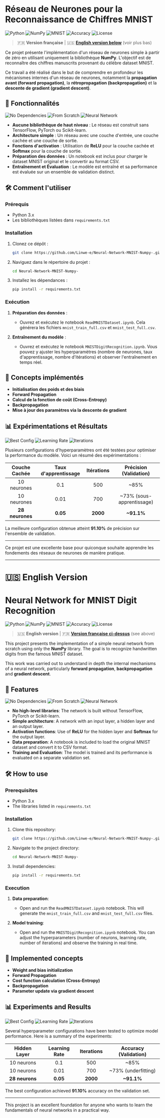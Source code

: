 # Réseau de Neurones pour la Reconnaissance de Chiffres MNIST

![Python](https://img.shields.io/badge/Python-3.x-blue?style=for-the-badge&logo=python&logoColor=white)
![NumPy](https://img.shields.io/badge/NumPy-Only-orange?style=for-the-badge&logo=numpy&logoColor=white)
![MNIST](https://img.shields.io/badge/Dataset-MNIST-green?style=for-the-badge)
![Accuracy](https://img.shields.io/badge/Accuracy-91.1%25-brightgreen?style=for-the-badge)
![License](https://img.shields.io/badge/License-MIT-yellow?style=for-the-badge)

> 🇫🇷 **Version française** | 🇺🇸 **[English version below](#english-version)** (voir plus bas)

Ce projet présente l'implémentation d'un réseau de neurones simple à partir de zéro en utilisant uniquement la bibliothèque **NumPy**. L'objectif est de reconnaître des chiffres manuscrits provenant du célèbre dataset MNIST.

Ce travail a été réalisé dans le but de comprendre en profondeur les mécanismes internes d'un réseau de neurones, notamment la **propagation avant (forward propagation)**, la **rétropropagation (backpropagation)** et la **descente de gradient (gradient descent)**.

## 🚀 Fonctionnalités

![No Dependencies](https://img.shields.io/badge/Dependencies-Minimal-lightblue?style=flat-square)
![From Scratch](https://img.shields.io/badge/Implementation-From%20Scratch-purple?style=flat-square)
![Neural Network](https://img.shields.io/badge/Architecture-Simple%20NN-red?style=flat-square)

- **Aucune bibliothèque de haut niveau** : Le réseau est construit sans TensorFlow, PyTorch ou Scikit-learn.
- **Architecture simple** : Un réseau avec une couche d'entrée, une couche cachée et une couche de sortie.
- **Fonctions d'activation** : Utilisation de **ReLU** pour la couche cachée et **Softmax** pour la couche de sortie.
- **Préparation des données** : Un notebook est inclus pour charger le dataset MNIST original et le convertir au format CSV.
- **Entraînement et Évaluation** : Le modèle est entraîné et sa performance est évaluée sur un ensemble de validation distinct.

## 🛠️ Comment l'utiliser

### Prérequis

- Python 3.x
- Les bibliothèques listées dans `requirements.txt`

### Installation

1.  Clonez ce dépôt :
    ```bash
    git clone https://github.com/Linwe-e/Neural-Network-MNIST-Numpy-.git
    ```
2.  Naviguez dans le répertoire du projet :
    ```bash
    cd Neural-Network-MNIST-Numpy-
    ```
3.  Installez les dépendances :
    ```bash
    pip install -r requirements.txt
    ```

### Exécution

1.  **Préparation des données** :
    - Ouvrez et exécutez le notebook `ReadMNISTDataset.ipynb`. Cela générera les fichiers `mnist_train_full.csv` et `mnist_test_full.csv`.

2.  **Entraînement du modèle** :
    - Ouvrez et exécutez le notebook `MNISTDigitRecognition.ipynb`. Vous pouvez y ajuster les hyperparamètres (nombre de neurones, taux d'apprentissage, nombre d'itérations) et observer l'entraînement en temps réel.

## 🧠 Concepts implémentés

- **Initialisation des poids et des biais**
- **Forward Propagation**
- **Calcul de la fonction de coût (Cross-Entropy)**
- **Backpropagation**
- **Mise à jour des paramètres via la descente de gradient**

## 📊 Expérimentations et Résultats

![Best Config](https://img.shields.io/badge/Best%20Config-28%20neurons-success?style=flat-square)
![Learning Rate](https://img.shields.io/badge/Learning%20Rate-0.05-informational?style=flat-square)
![Iterations](https://img.shields.io/badge/Iterations-2000-blueviolet?style=flat-square)

Plusieurs configurations d'hyperparamètres ont été testées pour optimiser la performance du modèle. Voici un résumé des expérimentations :

| Couche Cachée | Taux d'apprentissage | Itérations | Précision (Validation) |
| :-----------: | :------------------: | :--------: | :--------------------: |
| 10 neurones   | 0.1                  | 500        | ~85%                   |
| 10 neurones   | 0.01                 | 700        | ~73% (sous-apprentissage) |
| **28 neurones**   | **0.05**             | **2000**   | **~91.1%**             |

La meilleure configuration obtenue atteint **91.10%** de précision sur l'ensemble de validation.

---

Ce projet est une excellente base pour quiconque souhaite apprendre les fondements des réseaux de neurones de manière pratique.

---

# 🇺🇸 English Version

# Neural Network for MNIST Digit Recognition

![Python](https://img.shields.io/badge/Python-3.x-blue?style=for-the-badge&logo=python&logoColor=white)
![NumPy](https://img.shields.io/badge/NumPy-Only-orange?style=for-the-badge&logo=numpy&logoColor=white)
![MNIST](https://img.shields.io/badge/Dataset-MNIST-green?style=for-the-badge)
![Accuracy](https://img.shields.io/badge/Accuracy-91.1%25-brightgreen?style=for-the-badge)
![License](https://img.shields.io/badge/License-MIT-yellow?style=for-the-badge)

> 🇺🇸 **English version** | 🇫🇷 **[Version française ci-dessus](#réseau-de-neurones-pour-la-reconnaissance-de-chiffres-mnist)** (see above)

This project presents the implementation of a simple neural network from scratch using only the **NumPy** library. The goal is to recognize handwritten digits from the famous MNIST dataset.

This work was carried out to understand in depth the internal mechanisms of a neural network, particularly **forward propagation**, **backpropagation** and **gradient descent**.

## 🚀 Features

![No Dependencies](https://img.shields.io/badge/Dependencies-Minimal-lightblue?style=flat-square)
![From Scratch](https://img.shields.io/badge/Implementation-From%20Scratch-purple?style=flat-square)
![Neural Network](https://img.shields.io/badge/Architecture-Simple%20NN-red?style=flat-square)

- **No high-level libraries**: The network is built without TensorFlow, PyTorch or Scikit-learn.
- **Simple architecture**: A network with an input layer, a hidden layer and an output layer.
- **Activation functions**: Use of **ReLU** for the hidden layer and **Softmax** for the output layer.
- **Data preparation**: A notebook is included to load the original MNIST dataset and convert it to CSV format.
- **Training and Evaluation**: The model is trained and its performance is evaluated on a separate validation set.

## 🛠️ How to use

### Prerequisites

- Python 3.x
- The libraries listed in `requirements.txt`

### Installation

1.  Clone this repository:
    ```bash
    git clone https://github.com/Linwe-e/Neural-Network-MNIST-Numpy-.git
    ```
2.  Navigate to the project directory:
    ```bash
    cd Neural-Network-MNIST-Numpy-
    ```
3.  Install dependencies:
    ```bash
    pip install -r requirements.txt
    ```

### Execution

1.  **Data preparation**:
    - Open and run the `ReadMNISTDataset.ipynb` notebook. This will generate the `mnist_train_full.csv` and `mnist_test_full.csv` files.

2.  **Model training**:
    - Open and run the `MNISTDigitRecognition.ipynb` notebook. You can adjust the hyperparameters (number of neurons, learning rate, number of iterations) and observe the training in real time.

## 🧠 Implemented concepts

- **Weight and bias initialization**
- **Forward Propagation**
- **Cost function calculation (Cross-Entropy)**
- **Backpropagation**
- **Parameter update via gradient descent**

## 📊 Experiments and Results

![Best Config](https://img.shields.io/badge/Best%20Config-28%20neurons-success?style=flat-square)
![Learning Rate](https://img.shields.io/badge/Learning%20Rate-0.05-informational?style=flat-square)
![Iterations](https://img.shields.io/badge/Iterations-2000-blueviolet?style=flat-square)

Several hyperparameter configurations have been tested to optimize model performance. Here is a summary of the experiments:

| Hidden Layer | Learning Rate | Iterations | Accuracy (Validation) |
| :----------: | :-----------: | :--------: | :-------------------: |
| 10 neurons   | 0.1           | 500        | ~85%                  |
| 10 neurons   | 0.01          | 700        | ~73% (underfitting)   |
| **28 neurons**   | **0.05**      | **2000**   | **~91.1%**           |

The best configuration achieved **91.10%** accuracy on the validation set.

---

This project is an excellent foundation for anyone who wants to learn the fundamentals of neural networks in a practical way.
